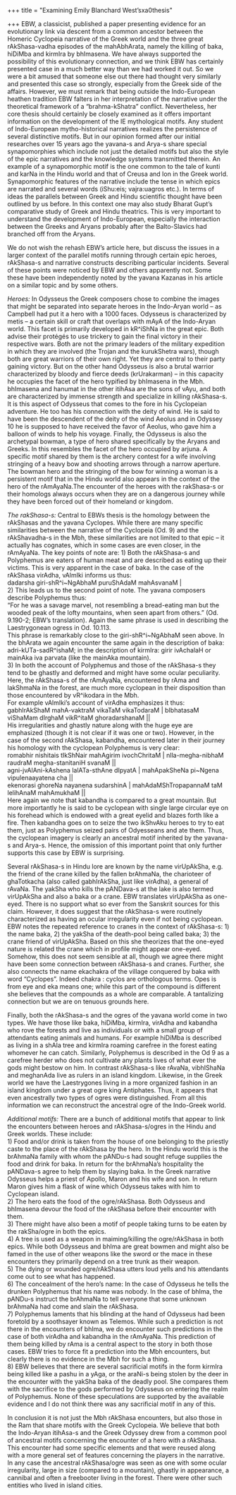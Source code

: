 +++
title = "Examining Emily Blanchard West’sxa0thesis"

+++
EBW, a classicist, published a paper presenting evidence for an
evolutionary link via descent from a common ancestor between the Homeric
Cyclopeia narrative of the Greek world and the three great
rAkShasa-vadha episodes of the mahAbhArata, namely the killing of baka,
hiDiMba and kirmIra by bhImasena. We have always supported the
possibility of this evolutionary connection, and we think EBW has
certainly presented case in a much better way than we had worked it out.
So we were a bit amused that someone else out there had thought very
similarly and presented this case so strongly, especially from the Greek
side of the affairs. However, we must remark that being outside the
Indo-European heathen tradition EBW falters in her interpretation of the
narrative under the theoretical framework of a “brahma-kShatra”
conflict. Nevertheless, her core thesis should certainly be closely
examined as it offers important information on the development of the IE
mythological motifs. Any student of Indo-European mytho-historical
narratives realizes the persistence of several distinctive motifs. But
in our opinion formed after our initial researches over 15 years ago the
yavana-s and Arya-s share special synapomorphies which include not just
the detailed motifs but also the style of the epic narratives and the
knowledge systems transmitted therein. An example of a synapomorphic
motif is the one common to the tale of kunti and karNa in the Hindu
world and that of Creusa and Ion in the Greek world. Synapomorphic
features of the narrative include the tense in which epics are narrated
and several words (iShu:eis; vajra:uagros etc.). In terms of ideas the
parallels between Greek and Hindu scientific thought have been outlined
by us before. In this context one may also study Bharat Gupt’s
comparative study of Greek and Hindu theatrics. This is very important
to understand the development of Indo-European, especially the
interaction between the Greeks and Aryans probably after the
Balto-Slavics had branched off from the Aryans.

We do not wish the rehash EBW’s article here, but discuss the issues in
a larger context of the parallel motifs running through certain epic
heroes, rAkShasa-s and narrative constructs describing particular
incidents. Several of these points were noticed by EBW and others
apparently not. Some these have been independently noted by the yavana
Kazanas in his article on a similar topic and by some others.

*Heroes:* In Odysseus the Greek composers chose to combine the images
that might be separated into separate heroes in the Indo-Aryan world –
as Campbell had put it a hero with a 1000 faces. Odysseus is
characterized by metis – a certain skill or craft that overlaps with
mAyA of the Indo-Aryan world. This facet is primarily developed in
kR^iShNa in the great epic. Both advise their protégés to use trickery
to gain the final victory in their respective wars. Both are not the
primary leaders of the military expedition in which they are involved
(the Trojan and the kurukShetra wars), though both are great warriors of
their own right. Yet they are central to their party gaining victory.
But on the other hand Odysseus is also a brutal warrior characterized by
bloody and fierce deeds (krUrakarman) – in this capacity he occupies the
facet of the hero typified by bhImasena in the Mbh. bhImasena and
hanumat in the other itihAsa are the sons of vAyu, and both are
characterized by immense strength and specialize in killing rAkShasa-s.
It is this aspect of Odysseus that comes to the fore in his Cyclopeian
adventure. He too has his connection with the deity of wind. He is said
to have been the descendent of the deity of the wind Aeolus and in
Odyssey 10 he is supposed to have received the favor of Aeolus, who gave
him a balloon of winds to help his voyage. Finally, the Odysseus is also
the archetypal bowman, a type of hero shared specifically by the Aryans
and Greeks. In this resembles the facet of the hero occupied by arjuna.
A specific motif shared by them is the archery contest for a wife
involving stringing of a heavy bow and shooting arrows through a narrow
aperture. The bowman hero and the stringing of the bow for winning a
woman is a persistent motif that in the Hindu world also appears in the
context of the hero of the rAmAyaNa.The encounter of the heroes with the
rakShasa-s or their homologs always occurs when they are on a dangerous
journey while they have been forced out of their homeland or kingdom.

*The rakShasa-s:* Central to EBWs thesis is the homology between the
rAkShasas and the yavana Cyclopes. While there are many specific
similarities between the narrative of the Cyclopeia (Od. 9) and the
rAkShavadha-s in the Mbh, these similarities are not limited to that
epic – it actually has cognates, which in some cases are even closer, in
the rAmAyaNa. The key points of note are: 1) Both the rAkShasa-s and
Polyphemus are eaters of human meat and are described as eating up their
victims. This is very apparent in the case of baka. In the case of the
rAkShasa virAdha, vAlmIki informs us thus:  
dadarsha giri-shR^i\~NgAbhaM puruShAdaM mahAsvanaM |  
2\) This leads us to the second point of note. The yavana composers
describe Polyphemus thus:  
“For he was a savage marvel, not resembling a bread-eating man but the
wooded peak of the lofty mountains, when seen apart from others.” (Od.
9.190-2; EBW’s translation). Again the same phrase is used in describing
the Laestrygonean ogress in Od. 10.113.  
This phrase is remarkably close to the giri-shR^i\~NgAbhaM seen above.
In the bhArata we again encounter the same again in the description of
baka: adri-kUTa-sadR^ishaM; in the description of kirmIra: girir
ivAchalaH or mainAka iva parvata (like the mainAka mountain).  
3\) In both the account of Polyphemus and those of the rAkShasa-s they
tend to be ghastly and deformed and might have some ocular peculiarity.
Here, the rAkShasa-s of the rAmAyaNa, encountered by rAma and lakShmaNa
in the forest, are much more cyclopean in their disposition than those
encountered by vR^ikodara in the Mbh.  
For example vAlmIki’s account of virAdha emphasizes it thus:  
gabhIrAkShaM mahA-vaktraM vikaTaM vikaTodaraM | bIbhatasaM viShaMam
dIrghaM vikR^itaM ghoradarshanaM ||  
His irregularities and ghastly nature along with the huge eye are
emphasized (though it is not clear if it was one or two). However, in
the case of the second rAkShasa, kabandha, encountered later in their
journey his homology with the cyclopean Polyphemus is very clear:  
romabhir nishitais tIkShNair mahAgirim ivochChritaM | nIla-megha-nibhaM
raudraM megha-stanitaniH svanaM ||  
agni-jvAlAni-kAshena lalATa-sthAne dIpyatA | mahApakSheNa pi\~Ngena
vipulenaayatena cha ||  
ekenorasi ghoreNa nayanena sudarshinA | mahAdaMShTropapannaM taM
lelihAnaM mahAmukhaM ||  
Here again we note that kabandha is compared to a great mountain. But
more importantly he is said to be cyclopean with single large circular
eye on his forehead which is endowed with a great eyelid and blazes
forth like a fire. Then kabandha goes on to seize the two ikShvAku
heroes to try to eat them, just as Polyphemus seized pairs of Odyesseans
and ate them. Thus, the cyclopean imagery is clearly an ancestral motif
inherited by the yavana-s and Arya-s. Hence, the omission of this
important point that only further supports this case by EBW is
surprising.

Several rAkShasa-s in Hindu lore are known by the name virUpAkSha, e.g.
the friend of the crane killed by the fallen brAhmaNa, the charioteer of
ghaTotkacha (also called gabhIrAkSha, just like virAdha), a general of
rAvaNa. The yakSha who kills the pANDava-s at the lake is also termed
virUpAkSha and also a baka or a crane. EBW translates virUpAkSha as
one-eyed. There is no support what so ever from the Sanskrit sources for
this claim. However, it does suggest that the rAkShasa-s were routinely
characterized as having an ocular irregularity even if not being
cyclopean. EBW notes the repeated reference to cranes in the context of
rAkShasa-s: 1) the name baka, 2) the yakSha of the death-pool being
called baka; 3) the crane friend of virUpAkSha. Based on this she
theorizes that the one-eyed nature is related the crane which in profile
might appear one-eyed. Somehow, this does not seem sensible at all,
though we agree there might have been some connection between rAkShasa-s
and cranes. Further, she also connects the name ekachakra of the village
conquered by baka with word “Cyclopes”. Indeed chakra : cyclos are
orthologous terms. Opes is from eye and eka means one; while this part
of the compound is different she believes that the compounds as a whole
are comparable. A tantalizing connection but we are on tenuous grounds
here.

Finally, both the rAkShasa-s and the ogres of the yavana world come in
two types. We have those like baka, hiDiMba, kirmIra, virAdha and
kabandha who rove the forests and live as individuals or with a small
group of attendants eating animals and humans. For example hiDiMba is
described as living in a shAla tree and kirmIra roaming carefree in the
forest eating whomever he can catch. Similarly, Polyphemus is described
in the Od 9 as a carefree herder who does not cultivate any plants lives
of what ever the gods might bestow on him. In contrast rAkShasa-s like
rAvaNa, vibhIShaNa and meghanAda live as rulers in an island kingdom.
Likewise, in the Greek world we have the Laestrygones living in a more
organized fashion in an island kingdom under a great ogre king
Antiphates. Thus, it appears that even ancestrally two types of ogres
were distinguished. From all this information we can reconstruct the
ancestral ogre of the Indo-Greek world.

*Additional motifs:* There are a bunch of additional motifs that appear
to link the encounters between heroes and rAkShasa-s/ogres in the Hindu
and Greek worlds. These include:  
1\) Food and/or drink is taken from the house of one belonging to the
priestly caste to the place of the rAkShasa by the hero. In the Hindu
world this is the brAhmaNa family with whom the pANDu-s had sought
refuge supplies the food and drink for baka. In return for the
brAhmaNa’s hospitality the pANDava-s agree to help them by slaying
baka. In the Greek narrative Odysseus helps a priest of Apollo, Maron
and his wife and son. In return Maron gives him a flask of wine which
Odysseus takes with him to Cyclopean island.  
2\) The hero eats the food of the ogre/rAkShasa. Both Odysseus and
bhImasena devour the food of the rAkShasa before their encounter with
them.  
3\) There might have also been a motif of people taking turns to be
eaten by the rakSha/ogre in both the epics.  
4\) A tree is used as a weapon in maiming/killing the ogre/rAkShasa in
both epics. While both Odysseus and bhIma are great bowmen and might
also be famed in the use of other weapons like the sword or the mace in
these encounters they primarily depend on a tree trunk as their
weapon.  
5\) The dying or wounded ogre/rAkShasa utters loud yells and his
attendants come out to see what has happened.  
6\) The concealment of the hero’s name: In the case of Odysseus he tells
the drunken Polyphemus that his name was nobody. In the case of bhIma,
the pANDu-s instruct the brAhmaNa to tell everyone that some unknown
brAhmaNa had come and slain the rAkShasa.  
7\) Polyphemus laments that his blinding at the hand of Odysseus had
been foretold by a soothsayer known as Telemos. While such a prediction
is not there in the encounters of bhIma, we do encounter such
predictions in the case of both virAdha and kabandha in the rAmAyaNa.
This prediction of them being killed by rAma is a central aspect to the
story in both those cases. EBW tries to force fit a prediction into the
Mbh encounters, but clearly there is no evidence in the Mbh for such a
thing.  
8\) EBW believes that there are several sacrificial motifs in the form
kirmIra being killed like a pashu in a yAga, or the araNi-s being stolen
by the deer in the encounter with the yakSha baka of the deadly pool.
She compares them with the sacrifice to the gods performed by Odysseus
on entering the realm of Polyphemus. None of these speculations are
supported by the available evidence and I do not think there was any
sacrificial motif in any of this.

In conclusion it is not just the Mbh rAkShasa encounters, but also those
in the Ram that share motifs with the Greek Cyclopeia. We believe that
both the Indo-Aryan itihAsa-s and the Greek Odyssey drew from a common
pool of ancestral motifs concerning the encounter of a hero with a
rAkShasa. This encounter had some specific elements and that were reused
along with a more general set of features concerning the players in the
narrative. In any case the ancestral rAkShasa/ogre was seen as one with
some ocular irregularity, large in size (compared to a mountain),
ghastly in appearance, a cannibal and often a freebooter living in the
forest. There were other such entities who lived in island cities.

